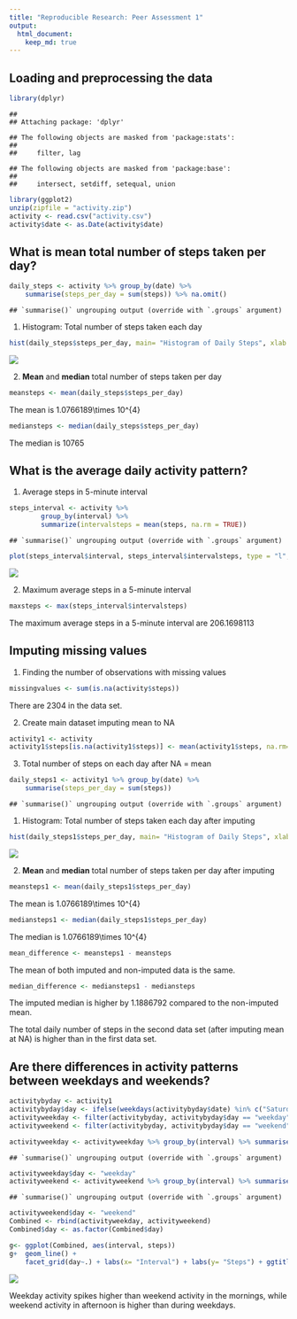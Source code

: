 ```yaml
---
title: "Reproducible Research: Peer Assessment 1"
output: 
  html_document:
    keep_md: true
---
```



## Loading and preprocessing the data

```r
library(dplyr) 
```

```
## 
## Attaching package: 'dplyr'
```

```
## The following objects are masked from 'package:stats':
## 
##     filter, lag
```

```
## The following objects are masked from 'package:base':
## 
##     intersect, setdiff, setequal, union
```

```r
library(ggplot2)
unzip(zipfile = "activity.zip") 
activity <- read.csv("activity.csv")
activity$date <- as.Date(activity$date)
```

## What is mean total number of steps taken per day?

```r
daily_steps <- activity %>% group_by(date) %>%
    summarise(steps_per_day = sum(steps)) %>% na.omit()
```

```
## `summarise()` ungrouping output (override with `.groups` argument)
```
1. Histogram: Total number of steps taken each day 

```r
hist(daily_steps$steps_per_day, main= "Histogram of Daily Steps", xlab = "Daily Steps", breaks = 20)
```

![](PA1_template_files/figure-html/unnamed-chunk-3-1.png)<!-- -->

2. **Mean** and **median** total number of steps taken per day

```r
meansteps <- mean(daily_steps$steps_per_day)
```
The mean is 1.0766189\times 10^{4}

```r
mediansteps <- median(daily_steps$steps_per_day)
```
The median is 10765

## What is the average daily activity pattern?
1. Average steps in 5-minute interval    

```r
steps_interval <- activity %>%
        group_by(interval) %>%
        summarize(intervalsteps = mean(steps, na.rm = TRUE)) 
```

```
## `summarise()` ungrouping output (override with `.groups` argument)
```

```r
plot(steps_interval$interval, steps_interval$intervalsteps, type = "l", xlab = "5-minute Interval", ylab = "Average steps", main = "Average steps by 5-minute intervals")
```

![](PA1_template_files/figure-html/unnamed-chunk-6-1.png)<!-- -->

2. Maximum average steps in a 5-minute interval

```r
maxsteps <- max(steps_interval$intervalsteps)
```
The maximum average steps in a 5-minute interval are 206.1698113

## Imputing missing values
1. Finding the number of observations with missing values 

```r
missingvalues <- sum(is.na(activity$steps))
```
There are 2304 in the data set. 

2. Create main dataset imputing mean to NA 

```r
activity1 <- activity
activity1$steps[is.na(activity1$steps)] <- mean(activity1$steps, na.rm=TRUE)
```
3. Total number of steps on each day after NA = mean

```r
daily_steps1 <- activity1 %>% group_by(date) %>%
    summarise(steps_per_day = sum(steps))
```

```
## `summarise()` ungrouping output (override with `.groups` argument)
```
1. Histogram: Total number of steps taken each day after imputing 

```r
hist(daily_steps1$steps_per_day, main= "Histogram of Daily Steps", xlab = "Daily Steps", breaks = 20)
```

![](PA1_template_files/figure-html/unnamed-chunk-11-1.png)<!-- -->

2. **Mean** and **median** total number of steps taken per day after imputing

```r
meansteps1 <- mean(daily_steps1$steps_per_day)
```
The mean is 1.0766189\times 10^{4}

```r
mediansteps1 <- median(daily_steps1$steps_per_day)
```
The median is 1.0766189\times 10^{4}


```r
mean_difference <- meansteps1 - meansteps
```
The mean of both imputed and non-imputed data is the same. 

```r
median_difference <- mediansteps1 - mediansteps
```
The imputed median is higher by 1.1886792 compared to the non-imputed mean.   

The total daily number of steps in the second data set (after imputing mean at NA) is higher than in the first data set.  

## Are there differences in activity patterns between weekdays and weekends?

```r
activitybyday <- activity1 
activitybyday$day <- ifelse(weekdays(activitybyday$date) %in% c("Saturday", "Sunday"), "weekend", "weekday")
activityweekday <- filter(activitybyday, activitybyday$day == "weekday")
activityweekend <- filter(activitybyday, activitybyday$day == "weekend")  

activityweekday <- activityweekday %>% group_by(interval) %>% summarise(steps = mean(steps))
```

```
## `summarise()` ungrouping output (override with `.groups` argument)
```

```r
activityweekday$day <- "weekday"
activityweekend <- activityweekend %>% group_by(interval) %>% summarise(steps = mean(steps))
```

```
## `summarise()` ungrouping output (override with `.groups` argument)
```

```r
activityweekend$day <- "weekend"
Combined <- rbind(activityweekday, activityweekend)
Combined$day <- as.factor(Combined$day)

g<- ggplot(Combined, aes(interval, steps))
g+  geom_line() + 
    facet_grid(day~.) + labs(x= "Interval") + labs(y= "Steps") + ggtitle("Average steps: Weekday vs Weekend")
```

![](PA1_template_files/figure-html/unnamed-chunk-16-1.png)<!-- -->

Weekday activity spikes higher than weekend activity in the mornings, while weekend activity in afternoon is higher than during weekdays. 

  




